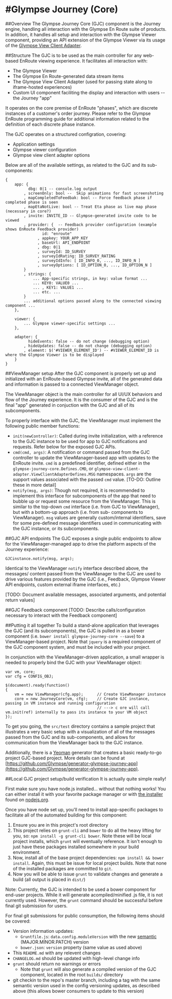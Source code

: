 #Glympse Journey (Core)
=======================

##Overview
The Glympse Journey Core (GJC) component is the Journey engine, handling all interaction with the Glympse
En Route suite of products. In addition, it handles all setup and interaction with the Glympse Viewer
component, providing an API extension of the Glympse Viewer via its usage of the
[Glympse View Client Adapter](https://github.com/Glympse/glympse-viewer-client-adapter).

##Structure
The GJC is to be used as the main controller for any web-based EnRoute viewing experience. It facilitates
all interaction with:
 
- The Glympse Viewer
- The Glympse En Route-generated data stream items
- The Glympse View Client Adapter (used for passing state along to iframe-hosted experiences)
- Custom UI component faciliting the display and interaction with users -- the Journey "app"

It operates on the core premise of EnRoute "phases", which are discrete instances of a customer's
order journey. Please refer to the Glympse EnRoute programming guide for additional information
related to the definition of each discrete phase instance.

The GJC operates on a structured configration, covering:

- Application settings
- Glympse viewer configuration
- Glympse view client adapter options

Below are all of the available settings, as related to the GJC and its sub-components:

	{
		app: {
			  dbg: 0|1 -- console.log output
			, screenOnly: bool --  Skip animations for fast screenshoting
			, mapCompletedToFeedbak: bool -- Force feedback phase if completed phase is seen
			, mapEtaNotLive: bool -- Treat Eta phase as live map phase (necessary in core?)
			, invite: INVITE_ID -- Glympse-generated invite code to be viewed
			, provider: {  -- Feedback provider configuration (example shows EnRoute Feedback provider)
			        id: "enroute"
				  , appkey: YOUR_APP_KEY
				  , baseUrl: API_ENDPOINT
				  , dbg: 0|1
				  , surveyId: ID_SURVEY
				  , surveyIdRating: ID_SURVEY_RATING
				  , surveyIdInfo: [ ID_INFO_0, ..., ID_INFO_N ]
				  , surveyOptions: [ ID_OPTION_0, ..., ID_OPTION_N ]
			}
			, strings: {
				... App-specific strings, in key: value format ...
				... KEY0: VALUE0 ...
				... , KEY1: VALUE1 ...
				... etc. ...
			}
			... additional options passed along to the connected viewing component ... 
		},
		
		viewer: {
			... Glympse viewer-specific settings ...
		},
		
		adapter: {
			  hideEvents: false -- do not change (debugging option)
			, hideUpdates: false -- do not change (debugging option)
			, element: $('#VIEWER_ELEMENT_ID') -- #VIEWER_ELEMENT_ID is where the Glympse Viewer is to be displayed
		}
	}
	

##ViewManager setup
After the GJC component is properly set up and initialized with an EnRoute-based
Glympse invite, all of the generated data and information is passed to a connected
ViewManager object.

The ViewManager object is the main controller for all UI/UX behaviors and flow of
the Journey experience. It is the consumer of the GJC and is the final "app"
generated in conjuction with the GJC and all of its subcomponents.

To properly interface with the GJC, the ViewManager must implement the following
public member functions:

- `init(newController)`: Called during invite initialization, with a reference to
  the GJC instance to be used for app to GJC notifications and requests. Refer
  below for the exposed GJC APIs.
- `cmd(cmd, args)`: A notification or command passed from the GJC controller to
  update the ViewManager-based app with updates to the EnRoute invite. `cmd` is
  a predefined identifier, defined either in the `glympse-journey-core.Defines.CMD`,
  or `glympse-view-client-adapter.ViewClientAdapterDefines.MSG` namespaces. `args`
  are the support values associated with the passed `cmd` value. [TO-DO: Outline
  these in more detail]
- `notify(msg, args)`: Though not required, it is recommended to implement this
  interface for subcomponents of the app that need to bubble up or request some
  resource from the ViewManager. This is similar to the top-down `cmd` interface
  (i.e. from GJC to ViewManager), but with a bottom-up approach (i.e. from sub-
  components to ViewManager). `msg` values are generally custom/internal
  identifiers, save for some pre-defined message identifiers used in
  communicating with the GJC instance, or its subcomponents.

##GJC API endpoints
The GJC exposes a single public endpoints to allow for the ViewManager-managed
app to drive the platform aspects of the Journey experience:

    GJCinstance.notify(msg, args);

Identical to the ViewManager `notify` interface described above, the messages/
content passed from the ViewManager to the GJC are used to drive various features
provided by the GJC (i.e., Feedback, Glympse Viewer API endpoints, custom external
iframe interfaces, etc.)

[TODO: Document available messages, associated arguments, and potential return
values]


##GJC Feedback component
[TODO: Describe calls/configuration necessary to interact with the Feedback component]


##Putting it all together
To build a stand-alone application that leverages the GJC (and its subcomponents),
the GJC is pulled in as a bower component (i.e. `bower install glympse-journey-core --save`)
to a ViewManager-based project. Note that `jquery` is a required component of the
GJC component system, and must be included with your project.

In conjunction with the ViewManager-driven application, a small wrapper is needed
to properly bind the GJC with your ViewManager object:

	var vm, core;
	var cfg = CONFIG_OBJ;
	
	$(document).ready(function()
	{
		vm = new ViewManager(cfg.app);		// Create ViewManager instance
		core = new JourneyCore(vm, cfg);	// Create GJC instance, passing in VM instance and running configuration
											// ---> c ore will call vm.init(ref) internally to pass its instance to your VM object
	});

To get you going, the `src/test` directory contains a sample project that illustrates a very basic
setup with a visualization of all of the messages passed from the GJC and its
sub-components, and allows for communication from the ViewManager back to the
GJC instance.

Additionally, there is a [Yeoman](http://yeoman.io/) generator that creates a basic ready-to-go
project GJC-based project. More details can be found at
[https://github.com/Glympse/generator-glympse-journey-app](https://github.com/Glympse/generator-glympse-journey-app).


##Local GJC project setup/build verification 
It is actually quite simple really!

First make sure you have node.js installed... without that nothing works!  You can either install it
with your favorite package manager or with [the installer](http://nodejs.org/download) found on
[nodejs.org](http://nodejs.org).

Once you have node set up, you'll need to install app-specific packages to facilitate all of the
automated building for this component:

1. Ensure you are in this project's root directory
2. This project relies on `grunt-cli` and `bower` to do all the heavy lifting for you, so: `npm install -g grunt-cli bower`. Note these will be local project installs, which `grunt` will eventually reference. It isn't enough to just have these packages installed somewhere in your build environment.
3. Now, install all of the base project dependencies: `npm install && bower install`. Again, this must be issue for local project builds. Note that none of the installed packages are committed to `git`.
4. Now you will be able to issue `grunt` to validate changes and generate a build (all output is placed in `dist/`)

Note: Currently, the GJC is intended to be used a bower component for end-user projects. While it will
generate acompiled/minified .js file, it is not currently used. However, the `grunt` command should be
successful before final git submission for users.

For final git submissions for public consumption, the following items should be covered:

- Version information updates:
  - `Gruntfile.js`: `data.config.moduleVersion` with the new [semantic](http://http://semver.org/) (MAJOR.MINOR.PATCH) version
  - `bower.json`: `version` property (same value as used above)
- This `README.md` with any relevent changes
- `CHANGELOG.md` should be updated with high-level change info
- `grunt` should return no warnings or errors
  - Note that `grunt` will also generate a compiled version of the GJC component, located in the root `builds/` directory
- git checkin to the repo's master branch, including a tag with the same semantic version used in the config versioning updates, as described above (this allows bower consumers to update to this version)
